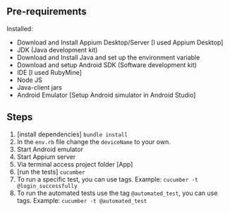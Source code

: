 ## Pre-requirements
Installed:
*  Download and Install Appium Desktop/Server [I used Appium Desktop]
*  JDK (Java development kit)
*  Download and Install Java and set up the environment variable
*  Download and setup Android SDK (Software development kit)
*  IDE [I used RubyMine]
*  Node JS
*  Java-client jars
*  Android Emulator [Setup Android simulator in Android Studio]

## Steps
1. [install dependencies]  `bundle install`
2. In the `env.rb` file change the `deviceName` to your own.
3. Start Android emulator
4. Start Appium server
5. Via terminal access project folder [App]
6. [run the tests] `cucumber`
7. To run a specific test, you can use tags. Example: `cucumber -t @login_successfully`
8. To run the automated tests use the tag `@automated_test`, you can use tags. Example: `cucumber -t @automated_test`



